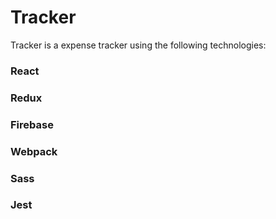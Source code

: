 # Tracker
Tracker is a expense tracker using the following technologies:

### React

### Redux

### Firebase

### Webpack

### Sass

### Jest